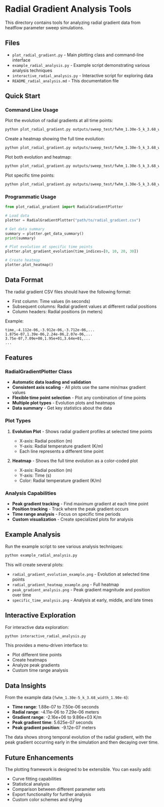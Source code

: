 # Radial Gradient Analysis Tools

This directory contains tools for analyzing radial gradient data from heatflow parameter sweep simulations.

## Files

- `plot_radial_gradient.py` - Main plotting class and command-line interface
- `example_radial_analysis.py` - Example script demonstrating various analysis techniques
- `interactive_radial_analysis.py` - Interactive script for exploring data
- `README_radial_analysis.md` - This documentation file

## Quick Start

### Command Line Usage

Plot the evolution of radial gradients at all time points:
```bash
python plot_radial_gradient.py outputs/sweep_test/fwhm_1.30e-5_k_3.68_width_1.90e-6/radial_gradient.csv
```

Create a heatmap showing the full time evolution:
```bash
python plot_radial_gradient.py outputs/sweep_test/fwhm_1.30e-5_k_3.68_width_1.90e-6/radial_gradient.csv --plot-type heatmap
```

Plot both evolution and heatmap:
```bash
python plot_radial_gradient.py outputs/sweep_test/fwhm_1.30e-5_k_3.68_width_1.90e-6/radial_gradient.csv --plot-type both
```

Plot specific time points:
```bash
python plot_radial_gradient.py outputs/sweep_test/fwhm_1.30e-5_k_3.68_width_1.90e-6/radial_gradient.csv --time-indices 0 10 20 30
```

### Programmatic Usage

```python
from plot_radial_gradient import RadialGradientPlotter

# Load data
plotter = RadialGradientPlotter("path/to/radial_gradient.csv")

# Get data summary
summary = plotter.get_data_summary()
print(summary)

# Plot evolution at specific time points
plotter.plot_gradient_evolution(time_indices=[0, 10, 20, 30])

# Create heatmap
plotter.plot_heatmap()
```

## Data Format

The radial gradient CSV files should have the following format:
- First column: Time values (in seconds)
- Subsequent columns: Radial gradient values at different radial positions
- Column headers: Radial positions (in meters)

Example:
```
time,-4.112e-06,-3.912e-06,-3.712e-06,...
1.875e-07,1.39e-06,2.24e-06,2.07e-06,...
3.75e-07,7.09e+00,1.95e+01,3.64e+01,...
...
```

## Features

### RadialGradientPlotter Class

- **Automatic data loading and validation**
- **Consistent axis scaling** - All plots use the same min/max gradient values
- **Flexible time point selection** - Plot any combination of time points
- **Multiple plot types** - Evolution plots and heatmaps
- **Data summary** - Get key statistics about the data

### Plot Types

1. **Evolution Plot** - Shows radial gradient profiles at selected time points
   - X-axis: Radial position (m)
   - Y-axis: Radial temperature gradient (K/m)
   - Each line represents a different time point

2. **Heatmap** - Shows the full time evolution as a color-coded plot
   - X-axis: Radial position (m)
   - Y-axis: Time (s)
   - Color: Radial temperature gradient (K/m)

### Analysis Capabilities

- **Peak gradient tracking** - Find maximum gradient at each time point
- **Position tracking** - Track where the peak gradient occurs
- **Time range analysis** - Focus on specific time periods
- **Custom visualization** - Create specialized plots for analysis

## Example Analysis

Run the example script to see various analysis techniques:
```bash
python example_radial_analysis.py
```

This will create several plots:
- `radial_gradient_evolution_example.png` - Evolution at selected time points
- `radial_gradient_heatmap_example.png` - Full heatmap
- `peak_gradient_analysis.png` - Peak gradient magnitude and position over time
- `specific_time_analysis.png` - Analysis at early, middle, and late times

## Interactive Exploration

For interactive data exploration:
```bash
python interactive_radial_analysis.py
```

This provides a menu-driven interface to:
- Plot different time points
- Create heatmaps
- Analyze peak gradients
- Custom time range analysis

## Data Insights

From the example data (`fwhm_1.30e-5_k_3.68_width_1.90e-6`):

- **Time range**: 1.88e-07 to 7.50e-06 seconds
- **Radial range**: -4.11e-06 to 7.29e-06 meters
- **Gradient range**: -2.16e+06 to 9.86e+03 K/m
- **Peak gradient time**: 5.625e-07 seconds
- **Peak gradient position**: -9.12e-07 meters

The data shows strong temporal evolution of the radial gradient, with the peak gradient occurring early in the simulation and then decaying over time.

## Future Enhancements

The plotting framework is designed to be extensible. You can easily add:
- Curve fitting capabilities
- Statistical analysis
- Comparison between different parameter sets
- Export functionality for further analysis
- Custom color schemes and styling 